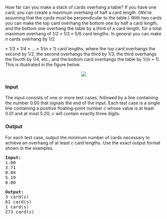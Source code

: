 <p>How far can you make a stack of cards overhang a table?  If you have
one card, you can create a maximum overhang of half a card length.
(We're assuming that the cards must be perpendicular to the table.) With
two cards you can make the top card overhang the bottom one by half a
card length, and the bottom one overhang the table by a third of a card
length, for a total maximum overhang of 1/2 <tt>+</tt> 1/3 <tt>=</tt>
5/6 card lengths. In general you can make <i>n</i> cards overhang by 1/2

<tt>+</tt> 1/3 <tt>+</tt> 1/4 <tt>+</tt> ... <tt>+</tt> 1/(<i>n</i>
<tt>+</tt> 1) card lengths, where the top card overhangs the second by
1/2, the second overhangs tha third by 1/3, the third overhangs the
fourth by 1/4, etc., and the bottom card overhangs the table by
1/(<i>n</i> <tt>+</tt> 1).  This is illustrated in the figure below.</p>

<center><img src="./22711/file/MPQURQpX.png"></center>

<h3>Input</h3>

<p>The input consists of one or more test cases, followed by a line
containing the number 0.00 that signals the end of the input.  Each test
case is a single line containing a positive floating-point number <i>c</i>
whose value is at least 0.01 and at most 5.20; <i>c</i> will contain
exactly three digits.</p>

<h3>Output</h3>

<p>For each test case, output the minimum number of
cards necessary to achieve an overhang of at least <i>c</i> card
lengths. Use the exact output format shown in the examples.</p>


<pre><b>Input:</b>
1.00
3.71
0.04
5.19
0.00
</pre>

<pre><b>Output:</b>
3 card(s)
61 card(s)
1 card(s)
273 card(s)
</pre>